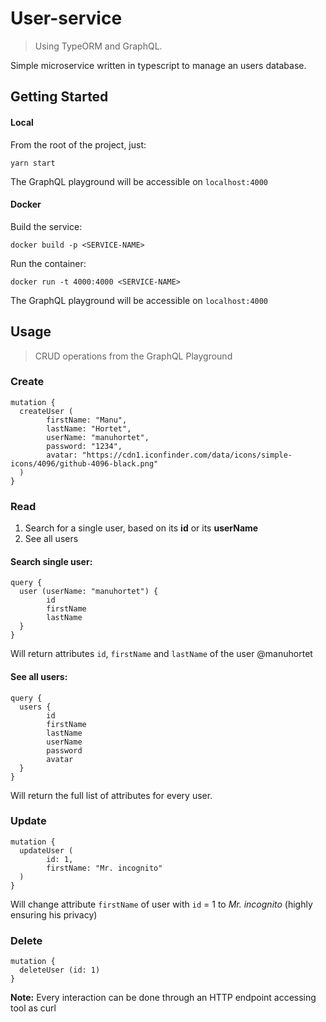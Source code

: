 # User-service

> Using TypeORM and GraphQL.

Simple microservice written in typescript to manage an users database. 

## Getting Started
#### Local
From the root of the project, just:
```
yarn start
```
The GraphQL playground will be accessible on `localhost:4000`
#### Docker
Build the service:
```
docker build -p <SERVICE-NAME>
```
Run the container:
```
docker run -t 4000:4000 <SERVICE-NAME>
```
The GraphQL playground will be accessible on `localhost:4000`


## Usage
> CRUD operations from the GraphQL Playground
### Create
```
mutation {
  createUser (
        firstName: "Manu", 
        lastName: "Hortet", 
        userName: "manuhortet", 
        password: "1234", 
        avatar: "https://cdn1.iconfinder.com/data/icons/simple-icons/4096/github-4096-black.png"
  )
}
```


### Read
1. Search for a single user, based on its __id__ or its __userName__
2. See all users
#### Search single user:
```
query {
  user (userName: "manuhortet") {
        id
        firstName
        lastName
  }
}
```
Will return attributes `id`, `firstName` and `lastName` of the user @manuhortet 
#### See all users:
```angular2
query {
  users {
        id
        firstName
        lastName
        userName
        password
        avatar
  }
}
```
Will return the full list of attributes for every user.


### Update
```
mutation {
  updateUser ( 
        id: 1,
        firstName: "Mr. incognito"
  )
}
```
Will change attribute `firstName` of user with `id` = 1 to _Mr. incognito_ (highly ensuring his privacy)

### Delete
```
mutation {
  deleteUser (id: 1)
}
```


**Note:** Every interaction can be done through an HTTP endpoint accessing tool as curl


